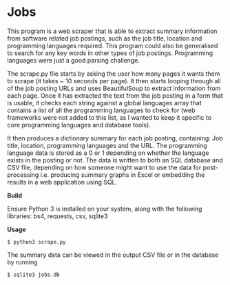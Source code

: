 # Jobs

This program is a web scraper that is able to extract summary information from software related job postings, such as the job title, location and programming languages required. This program could also be generalised to search for any key words in other types of job postings. Programming languages were just a good parsing challenge.

The scrape.py file starts by asking the user how many pages it wants them to scrape (it takes ~ 10 seconds per page). It then starts looping through all of the job posting URLs and uses BeautifulSoup to extract information from each page. Once it has extracted the text from the job posting in a form that is usable, it checks each string against a global languages array that contains a list of all the programming languages to check for (web frameworks were not added to this list, as I wanted to keep it specific to core programming languages and database tools).

It then produces a dictionary summary for each job posting, containing: Job title, location, programming languages and the URL. The programming language data is stored as a 0 or 1 depending on whether the language exists in the posting or not. The data is written to both an SQL database and CSV file, depending on how someone might want to use the data for post-processing i.e. producing summary graphs in Excel or embedding the results in a web application using SQL.

**Build**

Ensure Python 3 is installed on your system, along with the following libraries: bs4, requests, csv, sqlite3

**Usage**
```shell
$ python3 scrape.py
```
The summary data can be viewed in the output CSV file or in the database by running
```shell
$ sqlite3 jobs.db
```


